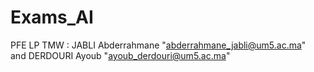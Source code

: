 # Exams_AI
 PFE LP TMW : 
 JABLI Abderrahmane "abderrahmane_jabli@um5.ac.ma"  
 and DERDOURI Ayoub "ayoub_derdouri@um5.ac.ma"

